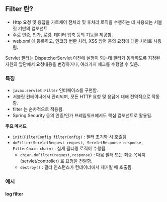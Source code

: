 ## Filter 란?

* Http 요청 및 응답을 가로채어 전처리 및 후처리 로직을 수행하는 데 사용되는 서블릿 기반의 컴포넌트
* 주로 인증, 인가, 로깅, 데이터 압축 등의 기능을 제공함.
* web.xml 에 등록하고, 인코딩 변환 처리, XSS 방어 등의 요청에 대한 처리로 사용됨.

Servlet 필터는 DispatcherServlet 이전에 실행이 되는데 필터가 동작하도록 지정된 자원의 앞단에서 요청내용을 변경하거나, 여러가지 체크를 수행할 수 있음.


### 특징
* `javax.servlet.Filter` 인터페이스를 구현함.
* 서블릿 컨테이너에서 관리되며, 모든 HTTP 요청 및 응답에 대해 전역적으로 작동함.
* filter 는 순차적으로 적용됨. 
* Spring Security 등의 인증/인가 프레임워크에서도 핵심 컴포넌트로 활용됨.

**주요 메서드**
* `init(FilterConfig filterConfig)` : 필터 초기화 시 호출됨.
* `doFilter(ServletRequest request, ServletResponse response, FilterChain chain)` : 실제 필터링 로직이 수행됨.
	* `chian.doFilter(request,response)` : 다음 필터 또는 최종 목적지(servlet/controller) 로 요청을 전달함.
	* `destroy()` : 필터 인스턴스가 컨테이너에서 제거될 때 호출됨.


### 예시

#### log filter
